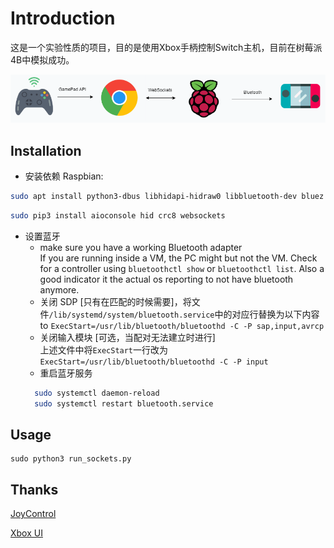 # Introduction

这是一个实验性质的项目，目的是使用Xbox手柄控制Switch主机，目前在树莓派4B中模拟成功。

![system](./doc/system.png)

## Installation

- 安装依赖
  Raspbian:

```bash
sudo apt install python3-dbus libhidapi-hidraw0 libbluetooth-dev bluez python3 python3-pip
```

```bash
sudo pip3 install aioconsole hid crc8 websockets
```

- 设置蓝牙
    - make sure you have a working Bluetooth adapter\
      If you are running inside a VM, the PC might but not the VM. Check for a controller using `bluetoothctl show`
      or `bluetoothctl list`. Also a good indicator it the actual os reporting to not have bluetooth anymore.
    - 关闭 SDP [只有在匹配的时候需要]，将文件`/lib/systemd/system/bluetooth.service`中的对应行替换为以下内容
      to `ExecStart=/usr/lib/bluetooth/bluetoothd -C -P sap,input,avrcp`
    - 关闭输入模块 [可选，当配对无法建立时进行]\
      上述文件中将`ExecStart`一行改为`ExecStart=/usr/lib/bluetooth/bluetoothd -C -P input`
    - 重启蓝牙服务
  ```bash
    sudo systemctl daemon-reload
    sudo systemctl restart bluetooth.service
  ```

## Usage


```shell
sudo python3 run_sockets.py
```

## Thanks

[JoyControl](https://github.com/Poohl/joycontrol)

[Xbox UI](https://codepen.io/simeydotme/pen/rNepONX)
